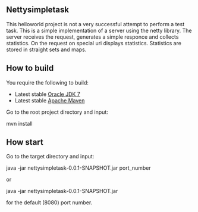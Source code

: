 ## Nettysimpletask

This helloworld project is not a very successful attempt to perform a test task.
This is a simple implementation of a server using the netty library.
The server receives the request, generates a simple responce and collects statistics.
On the request on special uri displays statistics.
Statistics are stored in straight sets and maps.


## How to build

You require the following to build:
* Latest stable [Oracle JDK 7](http://www.oracle.com/technetwork/java/)
* Latest stable [Apache Maven](http://maven.apache.org/)

Go to the root project directory and input:

mvn install


## How start

Go to the target directory and input:

java -jar nettysimpletask-0.0.1-SNAPSHOT.jar port_number

or 

java -jar nettysimpletask-0.0.1-SNAPSHOT.jar 

for the default (8080) port number.
